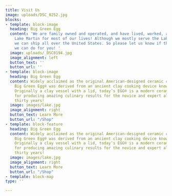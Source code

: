 ```yaml
---
title: Visit Us
image: uploads/DSC_0252.jpg
blocks:
- template: block-image
  heading: Big Green Egg
  content: 'We are family owned and operated, and have lived, worked, and played on
    Lake Martin for most of our lives! Although we mostly serve the Lake Martin area,
    we can ship all over the United States. So please let us know if there is anything
    we can do for you! '
  image: uploads/_DSC0194.jpg
  image_alignment: left
  button_text: ''
  button_url: ''
- template: block-image
  heading: Big Green Egg
  content: Widely acclaimed as the original American-designed ceramic cooker, the
    Big Green Egg® was derived from an ancient clay cooking device known as a “kamado”.
    Originally a clay vessel with a lid, today’s EGG® is a modern ceramic marvel known
    for producing amazing culinary results for the novice and expert alike for over
    thirty years!
  image: images/lake.jpg
  image_alignment: right
  button_text: Learn More
  button_url: "/Shop"
- template: block-feature
  heading: Big Green Egg
  content: Widely acclaimed as the original American-designed ceramic cooker, the
    Big Green Egg® was derived from an ancient clay cooking device known as a “kamado”.
    Originally a clay vessel with a lid, today’s EGG® is a modern ceramic marvel known
    for producing amazing culinary results for the novice and expert alike for over
    thirty years!
  image: images/lake.jpg
  image_alignment: right
  button_text: Learn More
  button_url: "/Shop"
- template: block-map
type: ''

---
```


